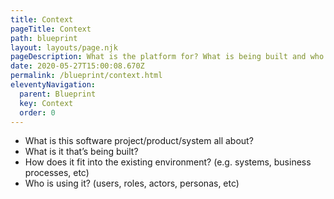 ```yaml
---
title: Context
pageTitle: Context
path: blueprint
layout: layouts/page.njk
pageDescription: What is the platform for? What is being built and who is using it.
date: 2020-05-27T15:00:08.670Z
permalink: /blueprint/context.html
eleventyNavigation:
  parent: Blueprint
  key: Context
  order: 0
---
```


- What is this software project/product/system all about?
- What is it that’s being built?
- How does it fit into the existing environment? (e.g. systems, business processes, etc) 
- Who is using it? (users, roles, actors, personas, etc)
